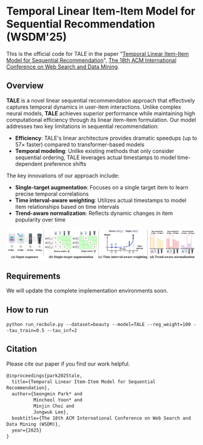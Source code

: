 # Temporal Linear Item-Item Model for Sequential Recommendation (WSDM'25)
This is the official code for TALE in the paper "[Temporal Linear Item-Item Model for Sequential Recommendation](https://arxiv.org/pdf/2412.07382)", [The 18th ACM International Conference on Web Search and Data Mining](https://www.wsdm-conference.org/2025/).

## Overview
**TALE** is a novel linear sequential recommendation approach that effectively captures temporal dynamics in user-item interactions. Unlike complex neural models, **TALE** achieves superior performance while maintaining high computational efficiency through its linear item-item formulation.
Our model addresses two key limitations in sequential recommendation:
- **Efficiency**: TALE's linear architecture provides dramatic speedups (up to 57× faster) compared to transformer-based models
- **Temporal modeling**: Unlike existing methods that only consider sequential ordering, TALE leverages actual timestamps to model time-dependent preference shifts

The key innovations of our approach include:
- **Single-target augmentation**: Focuses on a single target item to learn precise temporal correlations
- **Time interval-aware weighting**: Utilizes actual timestamps to model item relationships based on time intervals
- **Trend-aware normalization**: Reflects dynamic changes in item popularity over time

![TALE Model Overview](./model_overview.png)


## Requirements
We will update the complete implementation environments soon.

## How to run
```
python run_recbole.py --dataset=beauty --model=TALE --reg_weight=100 --tau_train=0.5 --tau_inf=2
```

## Citation
Please cite our paper if you find our work helpful.
```
@inproceedings{park2025tale,
  title={Temporal Linear Item-Item Model for Sequential Recommendation},
  author={Seongmin Park* and
          Mincheol Yoon* and
          Minjin Choi and
          Jongwuk Lee},
  booktitle={The 18th ACM International Conference on Web Search and Data Mining (WSDM)},
  year={2025}
}
```
